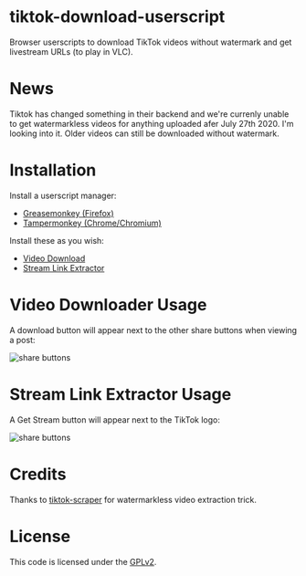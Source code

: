 # tiktok-download-userscript
Browser userscripts to download TikTok videos without watermark and get livestream URLs (to play in VLC).

# News

Tiktok has changed something in their backend and we're currenly unable to get watermarkless videos for anything uploaded afer July 27th 2020. I'm looking into it. Older videos can still be downloaded without watermark.

# Installation
Install a userscript manager:

  * [Greasemonkey (Firefox)](https://addons.mozilla.org/en-US/firefox/addon/greasemonkey/)
  * [Tampermonkey (Chrome/Chromium)](https://chrome.google.com/webstore/detail/tampermonkey/dhdgffkkebhmkfjojejmpbldmpobfkfo)

Install these as you wish:

  * [Video Download](https://github.com/Zipdox/tiktok-download-userscript/raw/master/tiktok-dl.user.js)
  * [Stream Link Extractor](https://github.com/Zipdox/tiktok-download-userscript/raw/master/tiktok-dl.user.js)

# Video Downloader Usage
A download button will appear next to the other share buttons when viewing a post:

![share buttons](https://github.com/Zipdox/tiktok-download-userscript/raw/master/share_buttons.png)

# Stream Link Extractor Usage
A Get Stream button will appear next to the TikTok logo:

![share buttons](https://github.com/Zipdox/tiktok-download-userscript/raw/master/copy_stream.png)

# Credits
Thanks to [tiktok-scraper](https://github.com/drawrowfly/tiktok-scraper) for watermarkless video extraction trick.

# License
This code is licensed under the [GPLv2](https://www.gnu.org/licenses/old-licenses/gpl-2.0.html).